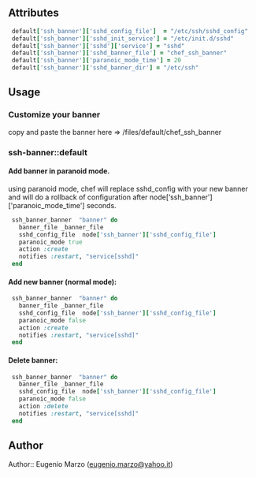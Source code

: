 
## Attributes
```ruby
 default['ssh_banner']['sshd_config_file']  = "/etc/ssh/sshd_config"
 default['ssh_banner']['sshd_init_service'] = "/etc/init.d/sshd"
 default['ssh_banner']['sshd']['service'] = "sshd"
 default['ssh_banner']['sshd_banner_file'] = "chef_ssh_banner"
 default['ssh_banner']['paranoic_mode_time'] = 20
 default['ssh_banner']['sshd_banner_dir'] = "/etc/ssh"
```

## Usage

### Customize your banner
 copy and paste the banner here => /files/default/chef_ssh_banner

### ssh-banner::default

#### Add banner in paranoid mode.

 using paranoid mode, chef will replace sshd_config with your new banner and will do a rollback of configuration after node[‘ssh_banner']['paranoic_mode_time'] seconds.
```ruby
 ssh_banner_banner  "banner" do
   banner_file _banner_file
   sshd_config_file  node['ssh_banner']['sshd_config_file']
   paranoic_mode true
   action :create
   notifies :restart, "service[sshd]"
 end
```

#### Add new banner (normal mode):
```ruby
 ssh_banner_banner  "banner" do
   banner_file _banner_file
   sshd_config_file  node['ssh_banner']['sshd_config_file']
   paranoic_mode false
   action :create
   notifies :restart, "service[sshd]"
 end
```
#### Delete banner:
```ruby
 ssh_banner_banner  "banner" do 
   banner_file _banner_file
   sshd_config_file  node['ssh_banner']['sshd_config_file']
   paranoic_mode false
   action :delete
   notifies :restart, "service[sshd]"
 end
```

## Author

 Author:: Eugenio Marzo (eugenio.marzo@yahoo.it)
